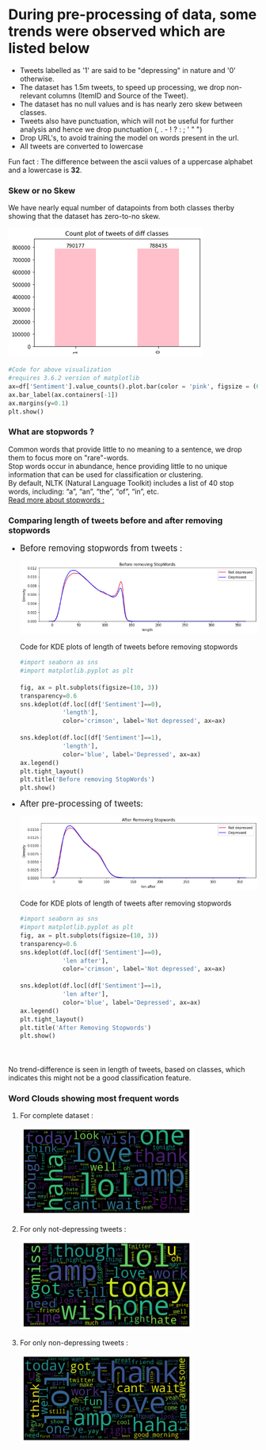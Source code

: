 <h1>
    During pre-processing of data, some trends were observed which are listed below
</h1>

<ul>
    <li>Tweets labelled as '1' are said to be "depressing" in nature and '0' otherwise.
    <li>The dataset has 1.5m tweets, to speed up processing, we drop non-relevant columns (ItemID and Source of the Tweet).
    <li>The dataset has no null values and is has nearly zero skew between classes. 
    <li>Tweets also have punctuation, which will not be useful for further analysis and hence we drop punctuation (, . - ! ? : ; ' " ")
    <li>Drop URL's, to avoid training the model on words present in the url.
    <li>All tweets are converted to lowercase
</ul>
<p>Fun fact : The difference between the ascii values of a uppercase alphabet and a lowercase is <b> 32</b>.</p>

<h3>Skew or no Skew</h3>

<p>
    We have nearly equal number of datapoints from both classes therby showing that the dataset has zero-to-no skew.
</p>
<img src="images/data_distribution.png" alt="Bar plot showing distribution of tweets, 1 represents tweet that is classified as depressed, 0 represents otherwise">

```python
#Code for above visualization
#requires 3.6.2 version of matplotlib
ax=df['Sentiment'].value_counts().plot.bar(color = 'pink', figsize = (6, 4))
ax.bar_label(ax.containers[-1])
ax.margins(y=0.1)
plt.show()
```
<h3>What are stopwords ?</h3> 

<p>
Common words that provide little to no meaning to a sentence, we drop them to focus more on "rare"-words.<br>
Stop words occur in abundance, hence providing little to no unique information that can be used for classification or clustering.<br>
By default, NLTK (Natural Language Toolkit) includes a list of 40 stop words, including: “a”, “an”, “the”, “of”, “in”, etc. <br>
<a href="https://nlp.stanford.edu/IR-book/html/htmledition/dropping-common-terms-stop-words-1.html">Read more about stopwords :</a>
</p>


<h3>Comparing length of tweets before and after removing stopwords</h3>

<ul>
<li><p><big>Before removing stopwords from tweets :</big></p>
<img src="images/Before removing Stopwords.png" alt="KDE plot showing length of tweets before any pre-processing">

<p>Code for KDE plots of length of tweets before removing stopwords</p>

```python
#import seaborn as sns
#import matplotlib.pyplot as plt

fig, ax = plt.subplots(figsize=(10, 3))
transparency=0.6
sns.kdeplot(df.loc[(df['Sentiment']==0), 
            'length'],
            color='crimson', label='Not depressed', ax=ax)

sns.kdeplot(df.loc[(df['Sentiment']==1), 
            'length'],
            color='blue', label='Depressed', ax=ax)
ax.legend()
plt.tight_layout()
plt.title('Before removing StopWords')
plt.show()
```


<li><p><big>After pre-processing of tweets:</big></p>

<img src="images/After removing Stopwords.png" alt="KDE plot showing length of tweets before any pre-processing">
<p>Code for KDE plots of length of tweets after removing stopwords </p>

```python
#import seaborn as sns
#import matplotlib.pyplot as plt
fig, ax = plt.subplots(figsize=(10, 3))
transparency=0.6
sns.kdeplot(df.loc[(df['Sentiment']==0), 
            'len after'],
            color='crimson', label='Not depressed', ax=ax)

sns.kdeplot(df.loc[(df['Sentiment']==1), 
            'len after'],
            color='blue', label='Depressed', ax=ax)
ax.legend()
plt.tight_layout()
plt.title('After Removing Stopwords')
plt.show()
```
</ul>
<br>
<h4 style="font-weight: normal;">No trend-difference is seen in length of tweets, based on classes, which indicates this might not be a good classification feature.</h4>

<h3>Word Clouds showing most frequent words</h3>
<ol>
<li>
<p>For complete dataset : </p> 
<img src="images/Wordcloud for complete dataset.png" alt="Wordcloud for complete dataset, requires 98s to run">

<li>
<p>For only not-depressing tweets :</p>
<img src="images/Wordcloud for sentiment 0.png" alt="Wordcloud for tweets with sentiment0, requires 50-55s to run">
<li>
<p>For only non-depressing tweets :</p>
<img src="images/Wordcloud for sentiment 1.png" alt="Wordcloud for tweets with sentiment1, requires 50-55s to run">